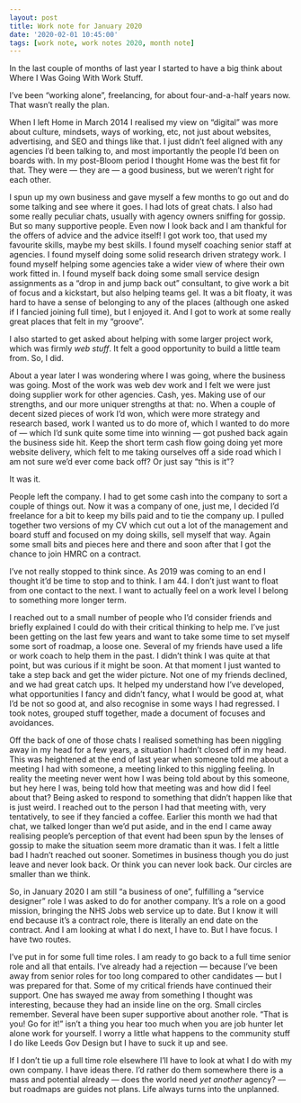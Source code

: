 ```yaml
---
layout: post
title: Work note for January 2020
date: '2020-02-01 10:45:00'
tags: [work note, work notes 2020, month note]
---
```

In the last couple of months of last year I started to have a big think about Where I Was Going With Work Stuff.

I’ve been “working alone”, freelancing, for about four-and-a-half years now. That wasn’t really the plan.

When I left Home in March 2014 I realised my view on “digital” was more about culture, mindsets, ways of working, etc, not just about websites, advertising, and SEO and things like that. I just didn’t feel aligned with any agencies I’d been talking to, and most importantly the people I’d been on boards with. In my post-Bloom period I thought Home was the best fit for that. They were — they are — a good business, but we weren’t right for each other.

I spun up my own business and gave myself a few months to go out and do some talking and see where it goes. I had lots of great chats. I also had some really peculiar chats, usually with agency owners sniffing for gossip. But so many supportive people. Even now I look back and I am thankful for the offers of advice and the advice itself! I got work too, that used my favourite skills, maybe my best skills. I found myself coaching senior staff at agencies. I found myself doing some solid research driven strategy work. I found myself helping some agencies take a wider view of where their own work fitted in. I found myself back doing some small service design assignments as a “drop in and jump back out” consultant, to give work a bit of focus and a kickstart, but also helping teams gel. It was a bit floaty, it was hard to have a sense of belonging to any of the places (although one asked if I fancied joining full time), but I enjoyed it. And I got to work at some really great places that felt in my “groove”.

I also started to get asked about helping with some larger project work, which was firmly _web stuff_. It felt a good opportunity to build a little team from. So, I did.

About a year later I was wondering where I was going, where the business was going. Most of the work was web dev work and I felt we were just doing supplier work for other agencies. Cash, yes. Making use of our strengths, and our more uniquer strengths at that: no. When a couple of decent sized pieces of work I’d won, which were more strategy and research based, work I wanted us to do more of, which I wanted to do more of — which I’d sunk quite some time into winning — got pushed back again the business side hit. Keep the short term cash flow going doing yet more website delivery, which felt to me taking ourselves off a side road which I am not sure we’d ever come back off? Or just say “this is it”?

It was it.

People left the company. I had to get some cash into the company to sort a couple of things out. Now it was a company of one, just me, I decided I’d freelance for a bit to keep my bills paid and to tie the company up. I pulled together two versions of my CV which cut out a lot of the management and board stuff and focused on my doing skills, sell myself that way. Again some small bits and pieces here and there and soon after that I got the chance to join HMRC on a contract.

I’ve not really stopped to think since. As 2019 was coming to an end I thought it’d be time to stop and to think. I am 44. I don’t just want to float from one contact to the next. I want to actually feel on a work level I belong to something more longer term.

I reached out to a small number of people who I’d consider friends and briefly explained I could do with their critical thinking to help me. I’ve just been getting on the last few years and want to take some time to set myself some sort of roadmap, a loose one. Several of my friends have used a life or work coach to help them in the past. I didn’t think I was quite at that point, but was curious if it might be soon. At that moment I just wanted to take a step back and get the wider picture. Not one of my friends declined, and we had great catch ups. It helped my understand how I’ve developed, what opportunities I fancy and didn’t fancy, what I would be good at, what I’d be not so good at, and also recognise in some ways I had regressed. I took notes, grouped stuff together, made a document of focuses and avoidances.

Off the back of one of those chats I realised something has been niggling away in my head for a few years, a situation I hadn’t closed off in my head. This was heightened at the end of last year when someone told me about a meeting I had with someone, a meeting linked to this niggling feeling. In reality the meeting never went how I was being told about by this someone, but hey here I was, being told how that meeting was and how did I feel about that? Being asked to respond to something that didn’t happen like that is just weird. I reached out to the person I had that meeting with, very tentatively, to see if they fancied a coffee. Earlier this month we had that chat, we talked longer than we’d put aside, and in the end I came away realising people’s perception of that event had been spun by the lenses of gossip to make the situation seem more dramatic than it was. I felt a little bad I hadn’t reached out sooner. Sometimes in business though you do just leave and never look back. Or think you can never look back. Our circles are smaller than we think.

So, in January 2020 I am still “a business of one”, fulfilling a “service designer” role I was asked to do for another company. It’s a role on a good mission, bringing the NHS Jobs web service up to date. But I know it will end because it’s a contract role, there is literally an end date on the contract. And I am looking at what I do next, I have to. But I have focus. I have two routes.

I’ve put in for some full time roles. I am ready to go back to a full time senior role and all that entails. I’ve already had a rejection — because I’ve been away from senior roles for too long compared to other candidates — but I was prepared for that. Some of my critical friends have continued their support. One has swayed me away from something I thought was interesting, because they had an inside line on the org. Small circles remember. Several have been super supportive about another role. “That is you! Go for it!” isn’t a thing you hear too much when you are job hunter let alone work for yourself. I worry a little what happens to the community stuff I do like Leeds Gov Design but I have to suck it up and see.

If I don’t tie up a full time role elsewhere I’ll have to look at what I do with my own company. I have ideas there. I’d rather do them somewhere there is a mass and potential already — does the world need _yet another_ agency? — but roadmaps are guides not plans. Life always turns into the unplanned.
